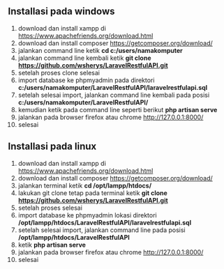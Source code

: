## Installasi pada windows
1. download dan install xampp di https://www.apachefriends.org/download.html
2. download dan install composer https://getcomposer.org/download/
3. jalankan command line ketik **cd c:/users/namakomputer**
4. jalankan command line kembali ketik **git clone https://github.com/wsherys/LaravelRestfulAPI.git**
5. setelah proses clone selesai
6. import database ke phpmyadmin pada direktori **c:/users/namakomputer/LaravelRestfulAPI/laravelrestfulapi.sql**
7. setelah selesai import, jalankan command line kembali pada posisi **c:/users/namakomputer/LaravelRestfulAPI/**
9. kemudian ketik pada command line seperti berikut **php artisan serve**
10. jalankan pada browser firefox atau chrome http://127.0.0.1:8000/
11. selesai

## Installasi pada linux
1. download dan install xampp di https://www.apachefriends.org/download.html
2. download dan install composer https://getcomposer.org/download/
3. jalankan terminal ketik **cd /opt/lampp/htdocs/**
4. lakukan git clone tetap pada terminal ketik **git clone https://github.com/wsherys/LaravelRestfulAPI.git**
5. setelah proses selesai
6. import database ke phpmyadmin lokasi direktori **/opt/lampp/htdocs/LaravelRestfulAPI/laravelrestfulapi.sql**
7. setelah selesai import, jalankan command line pada posisi **/opt/lampp/htdocs/LaravelRestfulAPI**
8. ketik **php artisan serve**
9. jalankan pada browser firefox atau chrome http://127.0.0.1:8000/
10. selesai
